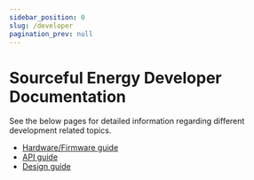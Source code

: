 ```yaml
---
sidebar_position: 0
slug: /developer
pagination_prev: null
---
```


# Sourceful Energy Developer Documentation
See the below pages for detailed information regarding different development related topics.

* [Hardware/Firmware guide](hardware) 
* [API guide](apiData) 
* [Design guide](design-manual) 
